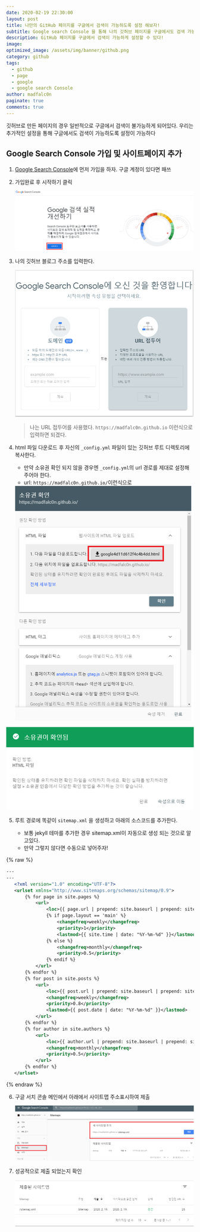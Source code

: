 ```yaml
---
date: 2020-02-19 22:30:00
layout: post
title: 나만의 GitHub 페이지를 구글에서 검색이 가능하도록 설정 해보자!
subtitle: Google search Console 을 통해 나의 깃허브 페이지를 구글에서도 검색 가능하게 해보자!
description: GitHub 페이지를 구글에서 검색이 가능하게 설정할 수 있다!
image: 
optimized_image: /assets/img/banner/github.png
category: github
tags:
  - github
  - page
  - google
  - google search Console
author: madfalc0n
paginate: true
comments: true
---
```


깃허브로 만든 페이지의 경우 일반적으로 구글에서 검색이 불가능하게 되어있다. 우리는 추가적인 설정을 통해 구글에서도 검색이 가능하도록 설정이 가능하다



## Google  Search Console 가입 및 사이트페이지 추가

1. [Google Search Console](https://search.google.com/search-console/about)에 먼저 가입을 하자. 구글 계정이 있다면 패쓰

2. 가입완료 후 시작하기 클릭

   <img src="/assets/img/contents/git/image-20200219215924196.png" alt="image-20200219215924196" style="zoom:80%;" />

3. 나의  깃허브 블로그 주소를 입력한다.

   <img src="/assets/img/contents/git/image-20200219220113568.png" alt="image-20200219220113568" style="zoom:80%;" />

   > 나는 URL 접두어를 사용했다. `https://madfalc0n.github.io` 이런식으로 입력하면 되겠다.

4. html 파일 다운로드 후 자신의 `_config.yml` 파일이 있는 깃허브 루트 디렉토리에 복사한다.

   - 만약 소유권 확인 되지 않을 경우엔 `_config.yml`의 url 경로를 제대로 설정해주어야 한다.
   - url: `https://madfalc0n.github.io/`이런식으로

   <img src="/assets/img/contents/git/image-20200219220536118.png" alt="image-20200219220536118" style="zoom:80%;" />

<img src="/assets/img/contents/git/image-20200219221517903.png" alt="image-20200219221517903" style="zoom:80%;" />

5. 루트 경로에 똑같이 `sitemap.xml` 을 생성하고 아래의 소스코드를 추가한다.

   - 보통 jekyll 테마를 추가한 경우 sitemap.xml이 자동으로 생성 되는 것으로 알고있다.
   - 만약 그렇지 않다면 수동으로 넣어주자!

{% raw %}
   ```xml
   ---
   ---
      <?xml version="1.0" encoding="UTF-8"?>
      <urlset xmlns="http://www.sitemaps.org/schemas/sitemap/0.9">
          {% for page in site.pages %}
              <url>
                  <loc>{{ page.url | prepend: site.baseurl | prepend: site.url }}</loc>
                  {% if page.layout == 'main' %}
                      <changefreq>weekly</changefreq>
                      <priority>1</priority>
                      <lastmod>{{ site.time | date: "%Y-%m-%d" }}</lastmod>
                  {% else %}
                      <changefreq>monthly</changefreq>
                      <priority>0.5</priority>
                  {% endif %}
              </url>
          {% endfor %}
          {% for post in site.posts %}
              <url>
                  <loc>{{ post.url | prepend: site.baseurl | prepend: site.url }}</loc>
                  <changefreq>weekly</changefreq>
                  <priority>0.8</priority>
                  <lastmod>{{ post.date | date: "%Y-%m-%d" }}</lastmod>
              </url>
          {% endfor %}
          {% for author in site.authors %}
              <url>
                  <loc>{{ author.url | prepend: site.baseurl | prepend: site.url }}</loc>
                  <changefreq>monthly</changefreq>
                  <priority>0.5</priority>
              </url>
          {% endfor %}
      </urlset>
   ```
{% endraw %}



6. 구글 서치 콘솔 메인에서 아래에서 사이트맵 주소표시하여 제출 

   <img src="/assets/img/contents/git/image-20200219222629572.png" alt="image-20200219222629572" style="zoom:80%;" />



7. 성공적으로 제출 되었는지 확인

   <img src="/assets/img/contents/git/image-20200219222703721.png" alt="image-20200219222703721" style="zoom:80%;" />
   
   
